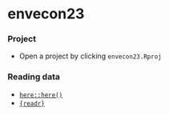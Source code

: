 # envecon23

### Project
- Open a project by clicking `envecon23.Rproj`

### Reading data
- [`here::here()`](https://here.r-lib.org/)
- [`{readr}`](https://readr.tidyverse.org/)
